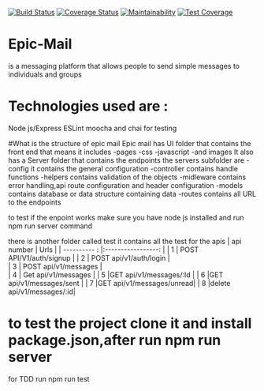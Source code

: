 [![Build Status](https://travis-ci.org/murediane/EPIC-mail.svg?branch=develop)](https://travis-ci.org/murediane/EPIC-mail)
[![Coverage Status](https://coveralls.io/repos/github/murediane/EPIC-mail/badge.svg?branch=bg-test-endpoints-164432374)](https://coveralls.io/github/murediane/EPIC-mail?branch=bg-test-endpoints-164432374)
[![Maintainability](https://api.codeclimate.com/v1/badges/32af42942c13104511d7/maintainability)](https://codeclimate.com/github/murediane/EPIC-mail/maintainability)
[![Test Coverage](https://api.codeclimate.com/v1/badges/32af42942c13104511d7/test_coverage)](https://codeclimate.com/github/murediane/EPIC-mail/test_coverage)

# Epic-Mail

is a messaging platform that allows people to send simple messages to individuals and groups

# Technologies used are :

Node js/Express
ESLint
moocha and chai for testing

#What is the structure of epic mail
Epic mail has UI folder that contains the front end that means it includes
-pages
-css
-javascript
-and images
It also has a Server folder that contains the endpoints
the servers subfolder are
-config
it contains the general configuration
-controller
contains handle functions
-helpers
contains validation of the objects
-midleware
contains error handling,api route configuration and header configuration
-models
contains database or data structure containing data
-routes
contains all URL to the endpoints

to test if the enpoint works make sure you have node js installed and run npm run server command

there is another folder called test
it contains all the test for the apis
| api number | Urls |
| ---------- : |:-----------------: |
| 1 | POST API/V1/auth/signup |
| 2 | POST api/v1/auth/login |  
| 3 | POST api/v1/messages |  
| 4 | Get api/v1/messages |
| 5 |GET api/v1/messages/:Id |
| 6 |GET api/v1/messages/sent |
| 7 |GET api/v1/messages/unread|
| 8 |delete api/v1/messages/:id|

# to test the project clone it and install package.json,after run npm run server

for TDD run npm run test
